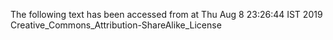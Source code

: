 The following text has been accessed from at Thu Aug 8 23:26:44 IST 2019
Creative_Commons_Attribution-ShareAlike_License
